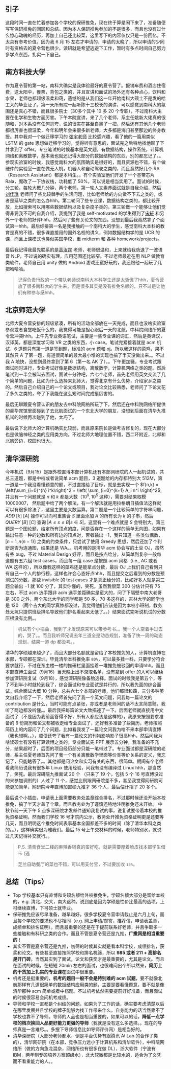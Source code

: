 ## 引子

这段时间一直在忙着参加各个学校的保研推免，现在终于算是闲下来了，准备随便写写保研推免的回顾和总结。因为本人保研推免参加的不是很多，而且也没有过什么惊心动魄的经历，再加上自己还比较菜，这里写下的内容仅仅只是一份回忆，不太具有参考价值。因为我 6 月 15 左右才申请的，申请的太晚了，所以申请的少同时有资格去的夏令营也很少。读研就是希望逃避下工作，暂时有多点时间自己努力多学点东西，扎实一下自己。

## 南方科技大学

作为夏令营的第一站，南科大确实是我体验最好的夏令营了。报销车费和酒店住宿费，送太阳伞，餐票，背包之类的，并且宣讲和面试的场外还有各种点心，饮料和水果，老师也都超级温柔和蔼，遗憾的是从我们这一年开始南科大硕士不是发的哈工大的毕业证了。第一天所有院一起听陈十三校长的演讲，可以感觉到南科大的氛围还是真心不错，而且很多院士（30多个其中 10 多 20 个专职），不过南科大主要在化学和生物方面厉害。下午本院宣讲，来了几个老师，系主任姚新大佬真的很随和，对本系没有任何尬夸，说的很实在甚至自黑了一把，然后还有其他几个老师都很厉害也很温柔，今年和明年会来很多新老师，大多都是海归甚至那边的终身教授。其中我对一个做迁移学习的 [张宇老师](https://yuzhanghk.github.io/) 比较感兴趣，看了他的一篇用类似 LSTM 的 gate 思想做迁移学习的，觉得听有意思的，面试完之后特地找他聊了下并拿到了 offer。专业笔试的时候基本是英文题，有数据结构，操作系统，计算机网络和离散数学，基本我也就还记得大部分的数据结构的东西，别的都忘记了。。参观实验室的时候，我感觉南科大的氛围确实是很好的，而且资源也不错，有个做硬件的实验室一直在做无人机，机器人和自动驾驶之类的，而且竟然好几个 RA （Research Assistant）都是本科生。。有个实验室他们开发了一个基带芯片 Rala，魔改了一下协议栈，功耗低了 50%，可以说是相当实用了。面试的时候，分三轮，每轮大概几分钟，两个老师。第一轮人文素养面试就是自我介绍，然后 [刘佳琳](http://cse.sustc.edu.cn/cn/people/view/people_id/96/sort_id/9/pid/) 老师问了些比较棘手的生活问题，比如老师给的方向做不下去之类的，或者是延毕之类的怎么办hhh。第二轮问了些专业课，数据结构之类的，都比较开放，比如搜索可以用哪些数据结构以及复杂度子类的。第三轮做一个能够让他们觉得非要我不可的自我介绍，我提到了我是 self-motivated 的学生得到了[宋轩](http://cse.sustc.edu.cn/cn/people/view/people_id/109/sort_id/9/pid/) 和另外一个老师的好评hhh，然后问了些有关论文的东西。没想到最后我竟然拿了个面试第一hhh。最后综排第一名是我接触的一个南科大的学生，感觉南科大本科的教育是真的不错，很多课直接用的国外名校的讲义，例如数据结构学的是 UCB 的课，而且上课模式也类似美国学校，重 midterm 和 各种 homework/projects。

最后我记得我最先联系的是[高汝霆](http://cse.sustc.edu.cn/cn/people/view/people_id/111/sort_id/9/pid/) 老师，老师很温和，上来就给我劝退了一波语音 NLP，不过说的确实有理，应用范围还比较窄。不过老师最近在用 NLP 做教育类软件，老师自己用 unity 做的 Android 游戏还蛮好玩的，我还跟他一起玩了几把哈哈哈。

> 记得负责行政的一个带队老师说南科大本科学生还是太骄傲了hhh，夏令营放了很多南科大的学生来，但是很多其实是没有推免名额的，只不过是让他们有种参与感hhh。

## 北京师范大学

北师大夏令营安排的超级紧凑，所有的活动全部放在一天完成，而且也没啥实验室参观或者食堂吃饭什么的，我觉得可能是担心跟后一天的北航，中科院网络所的夏令营冲突hhh。上午先专业英语笔试，主要是一些专业课的词汇，然后是英译汉，汉译英，都是深度学习和 VR 之类的东西，小 case。笔试完紧接着就是 acm 机试，6 道题只有第一道是签到题，标准的 acm 题和 oj。所以我这样的菜鸡，果不其然只 A 了第一题，有道很简单的最大最小堆的实现也搞了半天没做出来。。不过我  A 地快，没想到最终拿到了第 6（第一名 AK 了）。。下午更加骚，专业考试跟面试同时进行，专业考试好像是数据结构，离散数学，计算机网络之类的题。然后笔试到一半会被叫去面试，面试十分钟吧，六七个老师，首先老师用英文交流了几个简单的问题，比如为什么选择来北师大，觉得北京有什么优势，介绍家乡之类的。然后自己介绍自己的一个论文或项目，我对论文比较熟悉，老师问了下论文花了多久之类的，夸了下我能在这么短时间完成挺厉害的。

最后无聊跟夏令营认识的朋友去中科院网络所玩了下，然后还在中科院网络所提供的豪华宾馆里面碰到了去北航面试的一个东北大学的朋友，没想到后面在清华九推机试的时候再次碰到了他，太巧了。

最后说下北师大的计算机确实比较弱，而且原来院长是做考古修复的，现在大部分也是做脑神经之类的应用类方向。不过北师大地理位置不错，西二环附近，北邮和北航旁边，校园也很大。

## 清华深研院

今年机试（9月15）是跟外校直博本部计算机还有本部网研院的人一起机试的，共总三道题，都是中档或者说简单 acm 题目，3 道题给的内存都特别大 $512M$，第一道是一个我没看懂题意的题，不过直接给了目标，就是去实现一个 $f(n,k) = \left(\sum_{i=0}^{n} i^k\right)^2 = \left( \sum_{i=0}^{k+1} A_i n^i \right)^2$, 并且有一个问题就是 $n$ 和  $k$ 都是大数（$10^9,10^5$ 这种），需要对结果取模 $10000007$， 然后题中给了两个解法，有一个解法就是用拉格朗日插值法这样就可以有很多除法了，这里主要是大数运算。第二题是一个比较简单的字符串问题，$ADD \ [k] \ [A]$ 操作可以向可重集合 $S$ 里面添加 $A$ 的所有长为 $k$ 的子串，然后 $QUERY \ [B] \ [C]$ 查询 $|{ A \le s \le B | s \in S}|$，这里有一个难点就是 $S$ 会特别大。第三题是一个图论题，给定所有顶点的度，问是否存在一个这样的简单无向图，如果有输出任意一种的边数和所有边的顶点对，否者输出 $-1$，我只知道一些类似偶数，$[n-1, n(n-1)]$ 之类的约束条件，只尝试了使用 Greedy 思想，然后还加了个判断是否为连通图，结果还是 WA。。机考用的是清华 acm 协会写的土豆 OJ，虽然有些 bug，不过 Material Design 好评，而且是按点给分，从简单到复杂一般每道题有五六组 test cases，而且每一组 case 是按照 acm 风格（i.e., AC 或者 WA 这样的），所以像我这样的菜鸡还是能拿点分数，最后 OJ 上我们自己看到只有自己一个人的排行榜，这样也许会心态好点hhh，而且提交之后看到的分数是预测试的分数，那些 invisible 的 test cases 才是真正给分的，比如好多人就是第三题全输出 $-1$ 就 $100$ 分了，其实你懂的，笑死。虽然我很菜 300 分估计只有 75 左右，不过 acm 选手跟非 acm 选手差距确实是蛮大的，问了下隔壁中南大老哥是 300 之外，两个东北大学的同学都是 50 多，70 多这样的，吉林大学的同学也是 120 （两个吉大的同学真惨都没过，我觉得他们应该是因为本校小班制，教务处太坑只提供班级排名导致他们排名看起来太低了。。）结果面试完听说机试的分数压根没有比例。。

> 机试有个小插曲，我到了才发现原来可以带参考书。。我一个人空着手过去的，哭了。。而且我听师兄说去年三道全是动态规划，准备了快一周的动态规划，结果一道 dp 都没考。。

清华的学硕越来越少了，而且大部分名额就是留给了本校推免的人，计算机直博在本部，专硕都在深圳。毕竟清华本科推免率 `80%`，可以最多挂一科，只要学分符合要求就行，不过在东主楼一楼的推研栏里面挂着一堆推免被驳回的申请hhh。而且本部直博生面试（9月16）当天晚上出不录取名单，没有拿到 offer 的人可以继续参加深研院复试（9月18），感觉深研院像备胎选择。面试的时候我是第五个，等了不到半小时就轮到我了，综合面试和专业面试是并行的，所以我先面的综合面试。综合面试大概 10 分钟，总共六七个本部的老师，他们都很和蔼，三分多钟英文自我介绍了一下，然后老师首先问了我一个英文问题，问我每一篇论文的 contribution 是什么，当时可能有点紧张，亦或者是老师问的话不太言简意赅，我听了两边都没听懂。。最后我把每篇论文大致描述了一下。后面老师就直接用中文面试了（不是因为我前面答得不好，所有人都应该是这样的），我原来按照要求准备的 6 份简历和论文都被收走给专业面试了，还好我多准备了些简历，老师按照简历上的内容问了几个问题，比如看我发了一篇论文问我为啥不来本部申请直博（我也想啊。。），顺便还夸了我有一篇论文的刊物影响影子很高hhh，然后问我为啥读硕士有没有打算读博之类的。专业面试先 PPT 展示五分钟，我准备的不充分，结果超时了，后面的项目经历部分只能一笔带过了。专业面试都是深研院的老师，系主任夏老师首先问了我一个有关离散数学里面等价类等价关系的定义，我忘记了，只能瞎答了。。其他都是问论文和实习有关的东西，很简单。期间有个老师看我简历说我有很多年 Linux 使用经验，问我有没有编译过 Linux hhh，那当然了，笑死。最后深研院九推面试 20 个 （只来了 19 个，包括 5 个 16 号直博没过的来参加调剂的）人过了 11 个，感觉比例跟网研院差不多，甚至我觉得网研院可能更加简单，网研院今年直博加直硕九推才 36 个人，最后估计招了 20 多个。

最后说个小插曲，申请表上面需要教务处盖章综合排名，不过那时候还没开始本校推免，搞了半天才盖了个章，而且教务处为了谨慎还特地注明推免还未开始。 中秋节前一天下午 5 点多深研院才发邮件通知我复试的事，说复试要带着本校的推免资格证明，然而我们学校 16 号才院内公示，教务处开推免资格证明更是还要等几天，而且明明这个推免时间表事基本全国都差不多的时间（除了清华本科之类的。。），这样确实很为难我们。最后 15 号上午交材料的时候，老师特别水，就说过几天记得补交就行。。

> P.S. 清青食堂二楼的麻辣香锅真的蛮好吃，就是需要厚着脸皮找本部学生借卡 (逃
>
> 芝兰自助餐厅的菜也不错，可以用支付宝，不过要加收 `15%`。

## 总结 （Tips）

* Top 学校基本只有直博和专硕名额给外校推免生，学硕名额大部分是留给本校的，e.g. 清北，交大，南大这种。说到底是因为学硕是性价比最高的选项，上可继续直博，下可硕士就毕业。
* 保研推免应该尽早准备，越早越好。很多学校夏令营申请截止是六月上旬，而且每个学校的要求也不尽相同（e.g. 网上申请/邮寄，推荐信，申请表盖章，成绩单和排名证明）。而且最重要的还是在于提前联系好老师，并且争取多一些接触和有科研之类的合作。而且不管是夏令营还是九推，**广撒网是相当重要的**！
* 其实不管是夏令营还是九推，初筛的时候其实就是看本科学校，成绩排名，获奖和论文。有些甚至直接按照学校和排名机筛，所以 **985 或者 211 + 高排名是开门砖**。当然其实到了面试，论文和获奖才是最重要的，尤其是论文。而且在面试的时候，在短短 20min 左右的面试，也很难问出个所以然来，**简历上的干货加上扎实的专业课在**面试中很重要。
* 机考还是挺重要的，**机考的题目一般不会是特别难的 acm 试题**，要不就像北航那样有几道很简单的数据结构应用类的题，主要是要看懂题意，要不就是像清华那种 acm 简单或者中档题。不过机考依然需要提前好好准备，而且面试的时候很容易会问机考成绩。
* 导师和学校一直都是个纠结的问题，如果为了工作的话，确实要考虑清楚以后在哪里发展并且学校的牌子能够为找工作带来什么，自身能力的话当然靠不了学校也靠不了导师。导师的人品也是相当重要的，如果可以的话，**降低一点学校的档次换回人品更好能力更强的导师**（我就是没有这么多选择。。现在的导师真是一言难尽。。多搜下导师信息比如导师评价网）是相当好的。
* 清华深研院（大部分老师都水，倒是平台优势有跟腾讯 AI Lab 的合作子类的），清华网研院（在本部，竞争压力远小于计算机系和清华软件），中科院网络所（做的方向鱼龙混杂，网络所也有很多在做 DL），浙大软件（宁波有 IBM，两年制专硕培养方案超级水），北大软微都是比较水的，适合为了文凭而不看重能力的人。。